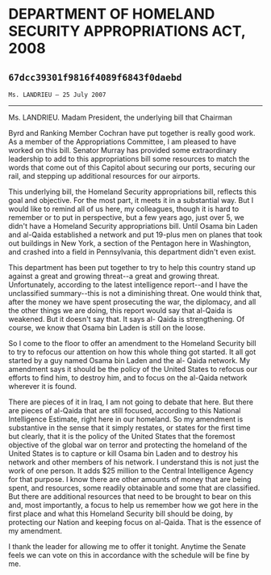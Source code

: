 # DEPARTMENT OF HOMELAND SECURITY APPROPRIATIONS ACT, 2008
## `67dcc39301f9816f4089f6843f0daebd`
`Ms. LANDRIEU — 25 July 2007`

---


Ms. LANDRIEU. Madam President, the underlying bill that Chairman


Byrd and Ranking Member Cochran have put together is really good work. 
As a member of the Appropriations Committee, I am pleased to have 
worked on this bill. Senator Murray has provided some extraordinary 
leadership to add to this appropriations bill some resources to match 
the words that come out of this Capitol about securing our ports, 
securing our rail, and stepping up additional resources for our 
airports.

This underlying bill, the Homeland Security appropriations bill, 
reflects this goal and objective. For the most part, it meets it in a 
substantial way. But I would like to remind all of us here, my 
colleagues, though it is hard to remember or to put in perspective, but 
a few years ago, just over 5, we didn't have a Homeland Security 
appropriations bill. Until Osama bin Laden and al-Qaida established a 
network and put 19-plus men on planes that took out buildings in New 
York, a section of the Pentagon here in Washington, and crashed into a 
field in Pennsylvania, this department didn't even exist.

This department has been put together to try to help this country 
stand up against a great and growing threat--a great and growing 
threat. Unfortunately, according to the latest intelligence report--and 
I have the unclassified summary--this is not a diminishing threat. One 
would think that, after the money we have spent prosecuting the war, 
the diplomacy, and all the other things we are doing, this report would 
say that al-Qaida is weakened. But it doesn't say that. It says al-
Qaida is strengthening. Of course, we know that Osama bin Laden is 
still on the loose.

So I come to the floor to offer an amendment to the Homeland Security 
bill to try to refocus our attention on how this whole thing got 
started. It all got started by a guy named Osama bin Laden and the al-
Qaida network. My amendment says it should be the policy of the United 
States to refocus our efforts to find him, to destroy him, and to focus 
on the al-Qaida network wherever it is found.

There are pieces of it in Iraq, I am not going to debate that here. 
But there are pieces of al-Qaida that are still focused, according to 
this National Intelligence Estimate, right here in our homeland. So my 
amendment is substantive in the sense that it simply restates, or 
states for the first time but clearly, that it is the policy of the 
United States that the foremost objective of the global war on terror 
and protecting the homeland of the United States is to capture or kill 
Osama bin Laden and to destroy his network and other members of his 
network. I understand this is not just the work of one person. It adds 
$25 million to the Central Intelligence Agency for that purpose. I know 
there are other amounts of money that are being spent, and resources, 
some readily obtainable and some that are classified. But there are 
additional resources that need to be brought to bear on this and, most 
importantly, a focus to help us remember how we got here in the first 
place and what this Homeland Security bill should be doing, by 
protecting our Nation and keeping focus on al-Qaida. That is the 
essence of my amendment.


I thank the leader for allowing me to offer it tonight. Anytime the 
Senate feels we can vote on this in accordance with the schedule will 
be fine by me.